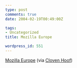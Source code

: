 ```yaml
---
type: post
comments: true
date: 2004-02-19T00:49:00Z

tags:
- Uncategorized
title: Mozilla Europe

wordpress_id: 551
---
```


[Mozilla Europe](http://mozilla-europe.org/en/) (via [Cloven Hoof](http://www.clovenhoof.net))
